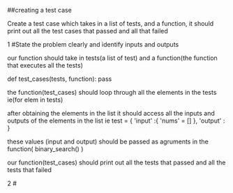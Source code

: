 ##creating a test case

 Create a test case which takes in a list of tests, and a function, it should print out all the test cases that passed and all that failed

 1 #State the problem clearly and identify inputs and outputs

our function should take in tests(a list of test) and a function(the function that executes all the tests)

def test_cases(tests, function):
    pass

 the function(test_cases) should loop through all the elements in the tests ie(for elem in tests)

 after obtaining the elements in the list it should access all the inputs and outputs of the elements in the list 
 ie test = {
    'input' :{
        'nums' = []
    },
    'output' : 
 }

 these values (input and output) should be passed as agruments in the function( binary_search() )

 our function(test_cases) should print out all the tests that passed and all the tests that failed



 2 #
